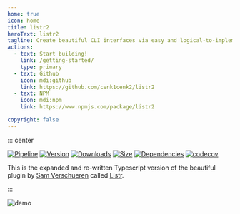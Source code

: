 ```yaml
---
home: true
icon: home
title: listr2
heroText: listr2
tagline: Create beautiful CLI interfaces via easy and logical-to-implement task lists that feel alive and interactive.
actions:
  - text: Start building!
    link: /getting-started/
    type: primary
  - text: Github
    icon: mdi:github
    link: https://github.com/cenk1cenk2/listr2
  - text: NPM
    icon: mdi:npm
    link: https://www.npmjs.com/package/listr2

copyright: false
---
```


::: center

[![Pipeline](https://gitlab.kilic.dev/libraries/listr2/badges/master/pipeline.svg?style=flat-square&ignore_skipped=true)](https://gitlab.kilic.dev/libraries/listr2/-/commits/master) [![Version](https://img.shields.io/npm/v/listr2.svg?style=flat-square&logo=npm)](https://www.npmjs.com/package/listr2?activeTab=versions) [![Downloads](https://img.shields.io/npm/dm/listr2.svg?style=flat-square&logo=npm)](https://www.npmjs.com/package/listr2) [![Size](https://img.shields.io/bundlephobia/min/listr2?style=flat-square&logo=npm)](https://www.npmjs.com/package/listr2) [![Dependencies](https://img.shields.io/librariesio/release/npm/listr2?style=flat-square&logo=npm)](https://www.npmjs.com/package/listr2?activeTab=dependencies) [![codecov](https://codecov.io/gh/cenk1cenk2/listr2/branch/master/graph/badge.svg?style=flat-square)](https://codecov.io/gh/cenk1cenk2/listr2)

This is the expanded and re-written Typescript version of the beautiful plugin by [Sam Verschueren](https://github.com/SamVerschueren) called [Listr](https://github.com/SamVerschueren/listr).

:::

![demo](https://raw.githubusercontent.com/cenk1cenk2/listr2/master/demo/demo.gif)
